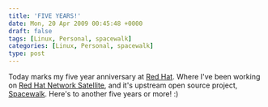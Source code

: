 ```yaml
---
title: 'FIVE YEARS!'
date: Mon, 20 Apr 2009 00:45:48 +0000
draft: false
tags: [Linux, Personal, spacewalk]
categories: [Linux, Personal, spacewalk]
type: post
---
```


Today marks my five year anniversary at [Red Hat](http://www.redhat.com). Where I've been working on [Red Hat Network Satellite](http://www.redhat.com/red_hat_network/), and it's upstream open source project, [Spacewalk](https://fedorahosted.org/spacewalk/). Here's to another five years or more! :)